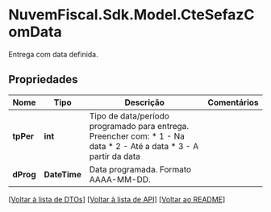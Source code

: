 # NuvemFiscal.Sdk.Model.CteSefazComData
Entrega com data definida.

## Propriedades

Nome | Tipo | Descrição | Comentários
------------ | ------------- | ------------- | -------------
**tpPer** | **int** | Tipo de data/período programado para entrega.  Preencher com:  * 1 - Na data  * 2 - Até a data  * 3 - A partir da data | 
**dProg** | **DateTime** | Data programada.  Formato AAAA-MM-DD. | 

[[Voltar à lista de DTOs]](../README.md#documentation-for-models) [[Voltar à lista de API]](../README.md#documentation-for-api-endpoints) [[Voltar ao README]](../README.md)

